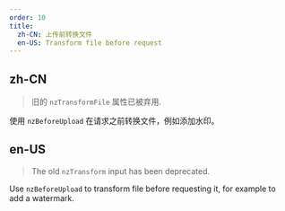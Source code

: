 ```yaml
---
order: 10
title:
  zh-CN: 上传前转换文件
  en-US: Transform file before request
---
```


## zh-CN

> 旧的 `nzTransformFile` 属性已被弃用.

使用 `nzBeforeUpload` 在请求之前转换文件，例如添加水印。

## en-US

> The old `nzTransform` input has been deprecated.

Use `nzBeforeUpload` to transform file before requesting it, for example to add a watermark.
